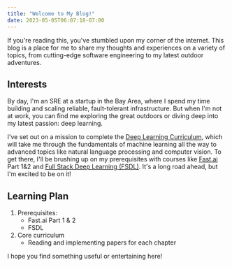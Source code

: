 ```yaml
---
title: "Welcome to My Blog!"
date: 2023-05-05T06:07:18-07:00
---
```


If you're reading this, you've stumbled upon my corner of the internet. This blog is a place for me to share my thoughts and experiences on a variety of topics, from cutting-edge software engineering to my latest outdoor adventures.

## Interests

By day, I'm an SRE at a startup in the Bay Area, where I spend my time building and scaling reliable, fault-tolerant infrastructure. But when I'm not at work, you can find me exploring the great outdoors or diving deep into my latest passion: deep learning.

I've set out on a mission to complete the [Deep Learning Curriculum](https://github.com/jacobhilton/deep_learning_curriculum#how-to-use-this-curriculum), which will take me through the fundamentals of machine learning all the way to advanced topics like natural language processing and computer vision. To get there, I'll be brushing up on my prerequisites with courses like [Fast.ai](https://www.fast.ai/) Part 1&2 and [Full Stack Deep Learning (FSDL)](https://fullstackdeeplearning.com/). It's a long road ahead, but I'm excited to be on it!

## Learning Plan

1. Prerequisites:
    - Fast.ai Part 1 & 2
    - FSDL
2. Core curriculum
    - Reading and implementing papers for each chapter

I hope you find something useful or entertaining here!
